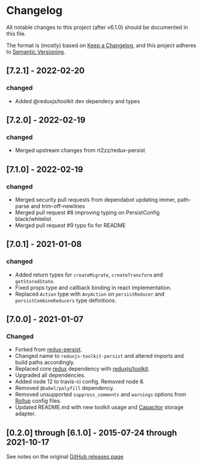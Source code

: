 # Changelog
All notable changes to this project (after v6.1.0) should be documented in this file.

The format is (mostly) based on [Keep a Changelog](https://keepachangelog.com/en/1.0.0/),
and this project adheres to [Semantic Versioning](https://semver.org/spec/v2.0.0.html).

## [7.2.1] - 2022-02-20
### changed
- Added @reduxjs/toolkit dev dependecy and types

## [7.2.0] - 2022-02-19
### changed
- Merged upstream changes from rt2zz/redux-persist


## [7.1.0] - 2022-02-19
### changed
- Merged security pull requests from dependabot updating immer, path-parse and trim-off-newlines
- Merged pull request #8 improving typing on PersistConfig black/whitelist
- Merged pull request #9 typo fix for README

## [7.0.1] - 2021-01-08
### changed
- Added return types for `createMigrate`, `createTransform` and `getStoredState`.
- Fixed props type and callback binding in react implementation.
- Replaced `Action` type with `AnyAction` on `persistReducer` and `persistCombineReducers` type definitions.

## [7.0.0] - 2021-01-07
### Changed
- Forked from [redux-persist](https://github.com/rt2zz/redux-persist/).
- Changed name to `reduxjs-toolkit-persist` and altered imports and build paths accordingly.
- Replaced core [redux](https://github.com/reduxjs/redux) dependency with [reduxjs/toolkit](https://github.com/reduxjs/redux-toolkit).
- Upgraded all dependencies.
- Added node 12 to travis-ci config. Removed node 8.
- Removed `@babel/polyfill` dependency.
- Removed unsupported `suppress_comments` and `warnings` options from [Rollup](https://github.com/rollup/rollup) config files.
- Updated README.md with new toolkit usage and [Capacitor](https://github.com/ryanwillis/redux-persist-capacitor) storage adapter.


## [0.2.0] through [6.1.0] - 2015-07-24 through 2021-10-17

See notes on the original [GitHub releases page](https://github.com/rt2zz/redux-persist/releases)
